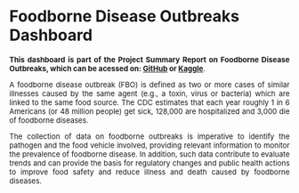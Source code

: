 # Foodborne Disease Outbreaks Dashboard

<div align="justify"><font size="2"><b>This dashboard is part of the Project Summary Report on Foodborne Disease Outbreaks, which can be acessed on: <a href="https://github.com/bdetanico">GitHub</a> or <a href="https://www.kaggle.com/bdetanico">Kaggle</a></b>.
<p></p>
A foodborne disease outbreak (FBO) is defined as two or more cases of similar illnesses caused by the same agent (e.g., a toxin, virus or bacteria) which are linked to the same food source. The CDC estimates that each year roughly 1 in 6 Americans (or 48 million people) get sick, 128,000 are hospitalized and 3,000 die of foodborne diseases.
<p></p>
The collection of data on foodborne outbreaks is imperative to identify the pathogen and the food vehicle involved, providing relevant information to monitor the prevalence of foodborne disease. In addition, such data contribute to evaluate trends and can provide the basis for regulatory changes and public health actions to improve food safety and reduce illness and death caused by foodborne diseases.</font></div>
